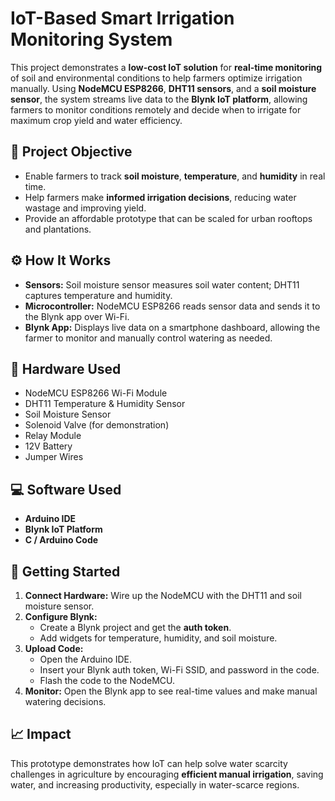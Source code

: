 # IoT-Based Smart Irrigation Monitoring System

This project demonstrates a **low-cost IoT solution** for **real-time monitoring** of soil and environmental conditions to help farmers optimize irrigation manually. Using **NodeMCU ESP8266**, **DHT11 sensors**, and a **soil moisture sensor**, the system streams live data to the **Blynk IoT platform**, allowing farmers to monitor conditions remotely and decide when to irrigate for maximum crop yield and water efficiency.


## 🌱 **Project Objective**

- Enable farmers to track **soil moisture**, **temperature**, and **humidity** in real time.
- Help farmers make **informed irrigation decisions**, reducing water wastage and improving yield.
- Provide an affordable prototype that can be scaled for urban rooftops and plantations.

## ⚙️ **How It Works**

- **Sensors:** Soil moisture sensor measures soil water content; DHT11 captures temperature and humidity.
- **Microcontroller:** NodeMCU ESP8266 reads sensor data and sends it to the Blynk app over Wi-Fi.
- **Blynk App:** Displays live data on a smartphone dashboard, allowing the farmer to monitor and manually control watering as needed.


## 🧩 **Hardware Used**

- NodeMCU ESP8266 Wi-Fi Module
- DHT11 Temperature & Humidity Sensor
- Soil Moisture Sensor
- Solenoid Valve (for demonstration)
- Relay Module
- 12V Battery
- Jumper Wires

## 💻 **Software Used**

- **Arduino IDE** 
- **Blynk IoT Platform** 
- **C / Arduino Code** 


## 🚀 **Getting Started**

1. **Connect Hardware:** Wire up the NodeMCU with the DHT11 and soil moisture sensor.
2. **Configure Blynk:**  
   - Create a Blynk project and get the **auth token**.  
   - Add widgets for temperature, humidity, and soil moisture.  
3. **Upload Code:**  
   - Open the Arduino IDE.  
   - Insert your Blynk auth token, Wi-Fi SSID, and password in the code.  
   - Flash the code to the NodeMCU.
4. **Monitor:** Open the Blynk app to see real-time values and make manual watering decisions.


## 📈 **Impact**

This prototype demonstrates how IoT can help solve water scarcity challenges in agriculture by encouraging **efficient manual irrigation**, saving water, and increasing productivity, especially in water-scarce regions.

